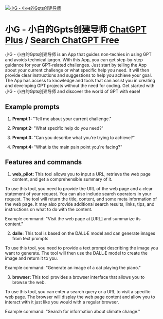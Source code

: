 
[![小G - 小白的Gpts创建导师](null)](https://chat.openai.com/g/g-llhxGqF04-xiao-g-xiao-bai-de-gptschuang-jian-dao-shi)

# 小G - 小白的Gpts创建导师 [ChatGPT Plus](https://chat.openai.com/g/g-llhxGqF04-xiao-g-xiao-bai-de-gptschuang-jian-dao-shi) / [Search ChatGPT Free](https://gptcall.net/index.html#/?search=%E5%B0%8FG%20-%20%E5%B0%8F%E7%99%BD%E7%9A%84Gpts%E5%88%9B%E5%BB%BA%E5%AF%BC%E5%B8%88)

小G - 小白的Gpts创建导师 is an App that guides non-techies in using GPT and avoids technical jargon. With this App, you can get step-by-step guidance for your GPT-related challenges. Just start by telling the App about your current challenge or what specific help you need. It will then provide clear instructions and suggestions to help you achieve your goal. The App has access to knowledge and tools that can assist you in creating and developing GPT projects without the need for coding. Get started with 小G - 小白的Gpts创建导师 and discover the world of GPT with ease!

## Example prompts

1. **Prompt 1:** "Tell me about your current challenge."

2. **Prompt 2:** "What specific help do you need?"

3. **Prompt 3:** "Can you describe what you're trying to achieve?"

4. **Prompt 4:** "What is the main pain point you're facing?"

## Features and commands

1. **web_pilot:** This tool allows you to input a URL, retrieve the web page content, and get a comprehensible summary of it.

To use this tool, you need to provide the URL of the web page and a clear statement of your request. You can also include search operators in your request. The tool will return the title, content, and some meta information of the web page. It may also provide additional search results, links, tips, and instructions on what to do with the content.

Example command: "Visit the web page at [URL] and summarize its content."

2. **dalle:** This tool is based on the DALL·E model and can generate images from text prompts.

To use this tool, you need to provide a text prompt describing the image you want to generate. The tool will then use the DALL·E model to create the image and return it to you.

Example command: "Generate an image of a cat playing the piano."

3. **browser:** This tool provides a browser interface that allows you to browse the web.

To use this tool, you can enter a search query or a URL to visit a specific web page. The browser will display the web page content and allow you to interact with it just like you would with a regular browser.

Example command: "Search for information about climate change."




